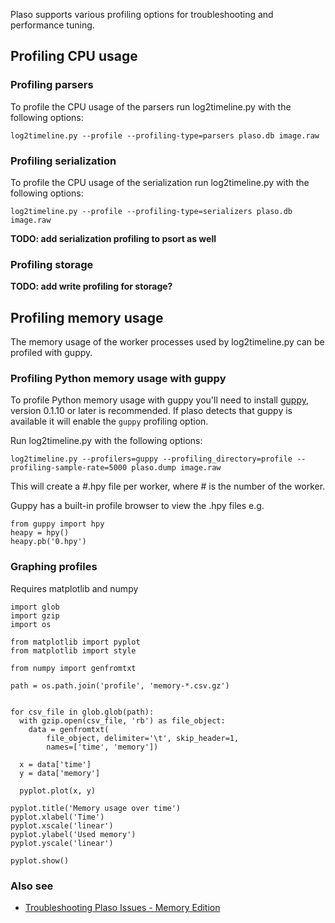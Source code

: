 Plaso supports various profiling options for troubleshooting and performance tuning.

## Profiling CPU usage
### Profiling parsers
To profile the CPU usage of the parsers run log2timeline.py with the following options:
```
log2timeline.py --profile --profiling-type=parsers plaso.db image.raw
```

### Profiling serialization
To profile the CPU usage of the serialization run log2timeline.py with the following options:
```
log2timeline.py --profile --profiling-type=serializers plaso.db image.raw
```

**TODO: add serialization profiling to psort as well**

### Profiling storage
**TODO: add write profiling for storage?**

## Profiling memory usage
The memory usage of the worker processes used by log2timeline.py can be profiled with guppy.

### Profiling Python memory usage with guppy
To profile Python memory usage with guppy you'll need to install [guppy](https://pypi.python.org/pypi/guppy), version 0.1.10 or later is recommended. If plaso detects that guppy is available it will enable the `guppy` profiling option.

Run log2timeline.py with the following options:
```
log2timeline.py --profilers=guppy --profiling_directory=profile --profiling-sample-rate=5000 plaso.dump image.raw
```

This will create a #.hpy file per worker, where # is the number of the worker.

Guppy has a built-in profile browser to view the .hpy files e.g.
```
from guppy import hpy
heapy = hpy()
heapy.pb('0.hpy')
```

### Graphing profiles

Requires matplotlib and numpy

```
import glob
import gzip
import os

from matplotlib import pyplot
from matplotlib import style

from numpy import genfromtxt

path = os.path.join('profile', 'memory-*.csv.gz')


for csv_file in glob.glob(path):
  with gzip.open(csv_file, 'rb') as file_object:
    data = genfromtxt(
        file_object, delimiter='\t', skip_header=1,
        names=['time', 'memory'])

  x = data['time']
  y = data['memory']

  pyplot.plot(x, y)

pyplot.title('Memory usage over time')
pyplot.xlabel('Time')
pyplot.xscale('linear')
pyplot.ylabel('Used memory')
pyplot.yscale('linear')

pyplot.show()
```

### Also see

* [Troubleshooting Plaso Issues - Memory Edition](http://blog.kiddaland.net/2014/11/troubleshooting-plaso-issues-memory.html)